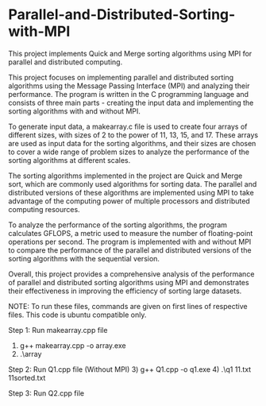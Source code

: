 # Parallel-and-Distributed-Sorting-with-MPI
This project implements Quick and Merge sorting algorithms using MPI for parallel and distributed computing.

This project focuses on implementing parallel and distributed sorting algorithms using the Message Passing Interface (MPI) and analyzing their performance. The program is written in the C programming language and consists of three main parts - creating the input data and implementing the sorting algorithms with and without MPI.

To generate input data, a makearray.c file is used to create four arrays of different sizes, with sizes of 2 to the power of 11, 13, 15, and 17. These arrays are used as input data for the sorting algorithms, and their sizes are chosen to cover a wide range of problem sizes to analyze the performance of the sorting algorithms at different scales.

The sorting algorithms implemented in the project are Quick and Merge sort, which are commonly used algorithms for sorting data. The parallel and distributed versions of these algorithms are implemented using MPI to take advantage of the computing power of multiple processors and distributed computing resources.

To analyze the performance of the sorting algorithms, the program calculates GFLOPS, a metric used to measure the number of floating-point operations per second. The program is implemented with and without MPI to compare the performance of the parallel and distributed versions of the sorting algorithms with the sequential version.

Overall, this project provides a comprehensive analysis of the performance of parallel and distributed sorting algorithms using MPI and demonstrates their effectiveness in improving the efficiency of sorting large datasets.

NOTE: To run these files, commands are given on first lines of respective files. This code is ubuntu compatible only.

Step 1: Run makearray.cpp file
  1) g++ makearray.cpp -o array.exe 
  2) .\array 

Step 2: Run Q1.cpp file (Without MPI)
  3) g++ Q1.cpp -o q1.exe 
  4) .\q1 11.txt 11sorted.txt 

Step 3: Run Q2.cpp file
